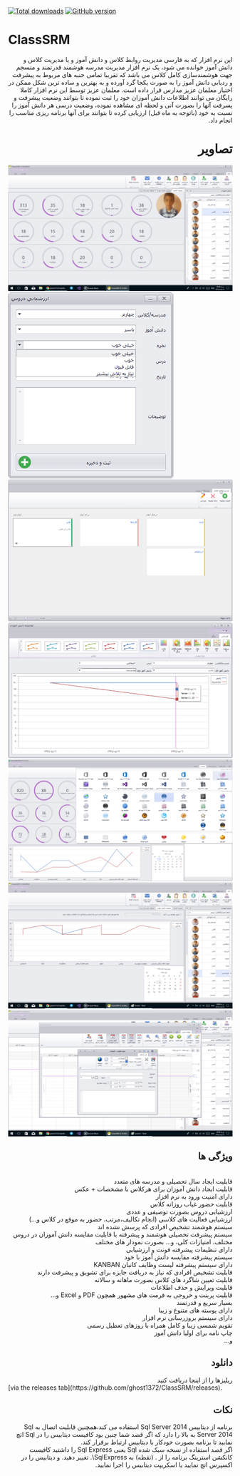[![Total downloads](https://img.shields.io/github/downloads/ghost1372/ClassSRM/total.svg)](https://github.com/ghost1372/ClassSRM/releases)
[![GitHub version](https://badge.fury.io/gh/ghost1372%2FClassSRM.svg)](https://badge.fury.io/gh/ghost1372%2FClassSRM)
# ClassSRM
 <div dir="rtl">
این نرم افزار که به فارسی مدیریت روابط کلاس و دانش آموز و یا مدیریت کلاس و دانش آموز خوانده می شود، یک نرم افزار مدیریت مدرسه هوشمند قدرتمند و منسجم جهت هوشمندسازی کامل کلاس می باشد که تقریبا تمامی جنبه های مربوط به پیشرفت و ردیابی دانش آموز  را به صورت یکجا گرد آورده و به بهترین و ساده ترین شکل ممکن در اختیار معلمان عزیز مدارس قرار داده است. معلمان عزیز توسط این نرم افزار کاملا رایگان می توانند اطلاعات دانش آموزان خود را ثبت نموده تا بتوانند وضعیت پیشرفت و پسرفت آنها را بصورت آنی و لحظه ای مشاهده نموده، وضعیت درسی هر دانش آموز را نسبت به خود (باتوجه به ماه قبل) ارزیابی کرده تا بتوانند برای آنها برنامه ریزی مناسب را انجام داد.
</div>

# <div dir="rtl"> تصاویر</div>

![Optional Text](Scren.png)
![Optional Text](Screen1.png)
![Optional Text](Screen2.png)
![Optional Text](Screen3.png)
![Optional Text](Screen4.png)
![Optional Text](Screen5.png)
![Optional Text](Screen6.png)
## <div dir="rtl">ویژگی ها</div>
<div dir="rtl">
<br>قابلیت ایجاد سال تحصیلی و مدرسه های متعدد
<br>قابلیت ایجاد دانش آموزان برای هرکلاس با مشخصات + عکس
<br>دارای امنیت ورود به نرم افزار
<br>قابلیت حضور غیاب روزانه کلاس
<br>ارزشیابی دروس بصورت توصیفی و عددی
<br>ارزشیابی فعالیت های کلاسی (انجام تکالیف،مرتب، حضور به موقع در کلاس و…)
<br>سیستم هوشمند تشخیص افرادی که پرسش نشده اند
<br>سیستم پیشرفت تحصیلی هوشمند و پیشرفته با قابلیت مقایسه دانش آموزان در دروس مختلف، امتیازات کلی، و… بصورت نمودار های مختلف
<br>دارای تنظیمات پیشرفته فونت و ارزشیابی
<br>سیستم پیشرفته مقایسه دانش آموز با خود
<br>دارای سیستم پیشرفته لیست وظایف کانبان KANBAN
<br>قابلیت تشخیص افرادی که نیاز به دریافت جایزه برای تشویق و پیشرفت دارند
<br>قابلیت تعیین شاگرد های کلاس بصورت ماهانه و سالانه
<br>قابلیت ویرایش و حذف اطلاعات
<br>قابلیت پرینت و خروجی به فرمت های مشهور همچون PDF و Excel و…
<br>بسیار سریع و قدرتمند
<br>دارای پوسته های متنوع و زیبا
<br>دارای سیستم بروزرسانی نرم افزار
<br>تقویم شمسی زیبا و کامل همراه با روزهای تعطیل رسمی
<br>چاپ نامه برای اولیا دانش آموز
<br>و…
</div>

## <div dir="rtl">دانلود</div>

<div dir="rtl">
ریلیزها را از اینجا دریافت کنید
</div>
 [via the releases tab](https://github.com/ghost1372/ClassSRM/releases).<br>

## <div dir="rtl">نکات</div>

 <div dir="rtl">
 برنامه از دیتابیس Sql Server 2014 استفاده می کند،همچنین قابلیت اتصال به Sql Server 2014 به بالا را دارد که اگر قصد شما چنین بود کافیست دیتابیس را در Sql اتچ نمایید تا برنامه بصورت خودکار با دیتابیس ارتباط برقرار کند.
 <br>
 اگر قصد استفاده از نسخه سبک شده Sql یعنی Sql Express را داشتید کافیست کانکشن استرینگ برنامه را از . (نقطه) به SqlExpress\. تغییر دهید. و دیتابیس را در اکسپرس اتچ نمایید یا اسکریپت دیتابیس را اجرا نمایید.
 </div>

